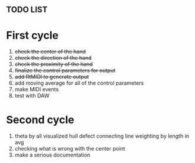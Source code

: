 ## TODO LIST

# First cycle

1. ~~check the center of the hand~~
2. ~~check the direction of the hand~~
3. ~~check the proximity of the hand~~
4. ~~finalize the control parameters for output~~
5. ~~add RtMIDI to generate output~~
6. add moving average for all of the control parameters
7. make MIDI events
8. test with DAW

# Second cycle

1. theta by all visualized hull defect connecting line weighting by length in avg
2. checking what is wrong with the center point
3. make a serious documentation
